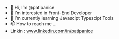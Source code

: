 - 👋 Hi, I’m @patipanice
- 👀 I’m interested in Front-End Developer
- 🌱 I’m currently learning Javascipt Typescipt Tools
- 📫 How to reach me ...
- Linkin : www.linkedin.com/in/patipanice
<!---
patipanice/patipanice is a ✨ special ✨ repository because its `README.md` (this file) appears on your GitHub profile.
You can click the Preview link to take a look at your changes.
--->
